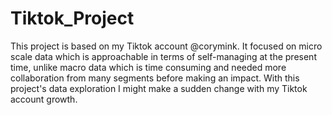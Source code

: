 # Tiktok_Project
This project is based on my Tiktok account @corymink.
It focused on micro scale data which is approachable in terms of self-managing at the present time,
unlike macro data which is time consuming and needed more collaboration from many segments before making an impact.
With this project's data exploration I might make a sudden change with my Tiktok account growth. 
